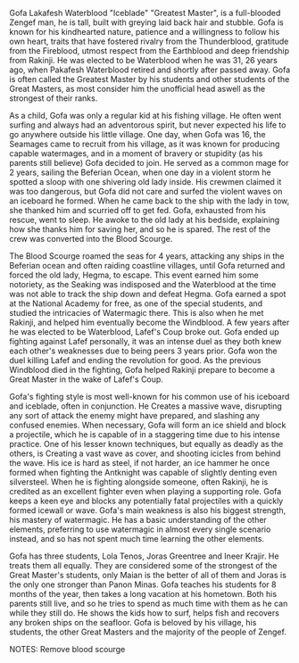 Gofa Lakafesh Waterblood "Iceblade" "Greatest Master", is a full-blooded Zengef man, he is tall, built with greying laid back hair and stubble. Gofa is known for his kindhearted nature, patience and a willingness to follow his own heart, traits that have fostered rivalry from the Thunderblood, gratitude from the Fireblood, utmost respect from the Earthblood and deep friendship from Rakinji. He was elected to be Waterblood when he was 31, 26 years ago, when Pakafesh Waterblood retired and shortly after passed away. Gofa is often called the Greatest Master by his students and other students of the Great Masters, as most consider him the unofficial head aswell as the strongest of their ranks.

As a child, Gofa was only a regular kid at his fishing village. He often went surfing and always had an adventorous spirit, but never expected his life to go anywhere outside his little village. One day, when Gofa was 16, the Seamages came to recruit from his village, as it was known for producing capable watermages, and in a moment of bravery or stupidity (as his parents still believe) Gofa decided to join. He served as a common mage for 2 years, sailing the Beferian Ocean, when one day in a violent storm he spotted a sloop with one shivering old lady inside. His crewmen claimed it was too dangerous, but Gofa did not care and surfed the violent waves on an iceboard he formed. When he came back to the ship with the lady in tow, she thanked him and scurried off to get fed. Gofa, exhausted from his rescue, went to sleep. He awoke to the old lady at his bedside, explaining how she thanks him for saving her, and so he is spared. The rest of the crew was converted into the Blood Scourge.

The Blood Scourge roamed the seas for 4 years, attacking any ships in the Beferian ocean and often raiding coastline villages, until Gofa returned and forced the old lady, Hegma, to escape. This event earned him some notoriety, as the Seaking was indisposed and the Waterblood at the time was not able to track the ship down and defeat Hegma. Gofa earned a spot at the National Academy for free, as one of the special students, and studied the intricacies of Watermagic there. This is also when he met Rakinji, and helped him eventually become the Windblood. A few years after he was elected to be Waterblood, Lafef's Coup broke out. Gofa ended up fighting against Lafef personally, it was an intense duel as they both knew each other's weaknesses due to being peers 3 years prior. Gofa won the duel killing Lafef and ending the revolution for good. As the previous Windblood died in the fighting, Gofa helped Rakinji prepare to become a Great Master in the wake of Lafef's Coup.

Gofa's fighting style is most well-known for his common use of his iceboard and iceblade, often in conjunction. He Creates a massive wave, disrupting any sort of attack the enemy might have prepared, and slashing any confused enemies. When necessary, Gofa will form an ice shield and block a projectile, which he is capable of in a staggering time due to his intense practice. One of his lesser known techniques, but equally as deadly as the others, is Creating a vast wave as cover, and shooting icicles from behind the wave. His ice is hard as steel, if not harder, an ice hammer he once formed when fighting the Antknight was capable of slightly denting even silversteel. When he is fighting alongside someone, often Rakinji, he is credited as an excellent fighter even when playing a supporting role. Gofa keeps a keen eye and blocks any potentially fatal projectiles with a quickly formed icewall or wave. Gofa's main weakness is also his biggest strength, his mastery of watermagic. He has a basic understanding of the other elements, preferring to use watermagic in almost every single scenario instead, and so has not spent much time learning the other elements.

Gofa has three students, Lola Tenos, Joras Greentree and Ineer Krajir. He treats them all equally. They are considered some of the strongest of the Great Master's students, only Maian is the better of all of them and Joras is the only one stronger than Panon Minas. Gofa teaches his students for 8 months of the year, then takes a long vacation at his hometown. Both his parents still live, and so he tries to spend as much time with them as he can while they still do. He shows the kids how to surf, helps fish and recovers any broken ships on the seafloor. Gofa is beloved by his village, his students, the other Great Masters and the majority of the people of Zengef.

NOTES:
Remove blood scourge
